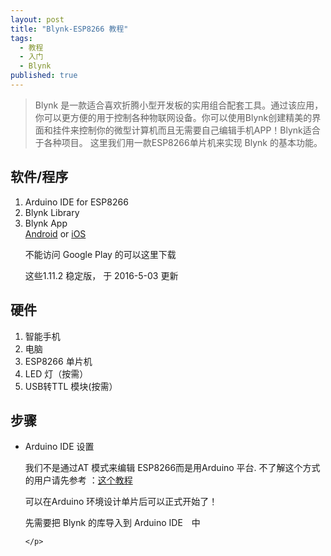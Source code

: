 ```yaml
---
layout: post
title: "Blynk-ESP8266 教程"
tags: 
  - 教程
  - 入门
  - Blynk
published: true
---
```

> Blynk 是一款适合喜欢折腾小型开发板的实用组合配套工具。通过该应用，你可以更方便的用于控制各种物联网设备。你可以使用Blynk创建精美的界面和挂件来控制你的微型计算机而且无需要自己编辑手机APP！Blynk适合于各种项目。
>这里我们用一款ESP8266单片机来实现 Blynk 的基本功能。

<h2>软件/程序 </h2>
<ol>
<li>Arduino IDE for ESP8266</li> <a href="https://github.com/esp8266/Arduino"></a>
<li>Blynk Library</li> <a href="https://github.com/blynkkk/blynk-library"></a>
<li>Blynk App</li> <a href ="https://play.google.com/store/apps/details?id=cc.blynk">Android</a> or <a href ="https://itunes.apple.com/us/app/blynk-control-arduino-raspberry/id808760481?mt=8">iOS</a>
<p> 不能访问 Google Play 的可以这里下载</p>
<p> 这些1.11.2 稳定版， 于 2016-5-03 更新</p>
</ol>
<h2>硬件</h2>
<ol>
<li>智能手机</li>
<li>电脑</li>
<li>ESP8266 单片机</li>
<li>LED 灯（按需）</li>
<li>USB转TTL 模块(按需）</li>
</ol>
<h2>步骤</h2>
<ul>
	<li>Arduino IDE 设置</li>
	<p>我们不是通过AT 模式来编辑 ESP8266而是用Arduino 平台. 不了解这个方式的用户请先参考  ：<a href="http://www.geek-workshop.com/thread-26170-1-1.html">这个教程</a></p>
	<p>可以在Arduino 环境设计单片后可以正式开始了！</p>
	<p>先需要把 Blynk 的库导入到 Arduino IDE　中</p>


	</p>


</ul>
